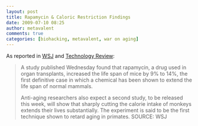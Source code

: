 ```yaml
---
layout: post
title: Rapamycin & Caloric Restriction Findings
date: 2009-07-10 08:25
author: metavalent
comments: true
categories: [biohacking, metavalent, war on aging]
---
```

As reported in <a href="https://online.wsj.com/article/SB124709861851715333.html">WSJ</a> and <a href="https://www.technologyreview.com/biomedicine/22974/">Technology Review</a>:<blockquote>A study published Wednesday found that rapamycin, a drug used in organ transplants, increased the life span of mice by 9% to 14%, the first definitive case in which a chemical has been shown to extend the life span of normal mammals.

Anti-aging researchers also expect a second study, to be released this week, will show that sharply cutting the calorie intake of monkeys extends their lives substantially. The experiment is said to be the first technique shown to retard aging in primates. SOURCE: WSJ</blockquote>


